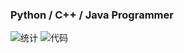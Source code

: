 ### Python / C++ / Java Programmer

![统计](https://github-readme-stats.vercel.app/api?username=WindsorWu&show_icons=true&count_private=true)
![代码](https://github-readme-stats.vercel.app/api/top-langs?username=WindsorWu&show_icons=true&count_private=true&hide=html)
